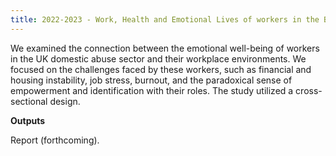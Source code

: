 ```yaml
---
title: 2022-2023 - Work, Health and Emotional Lives of workers in the British domestic abuse support sector
---
```

We examined the connection between the emotional well-being of workers in the UK domestic abuse sector and their workplace environments. We focused on the challenges faced by these workers, such as financial and housing instability, job stress, burnout, and the paradoxical sense of empowerment and identification with their roles. The study utilized a cross-sectional design.

**Outputs**

Report (forthcoming).
